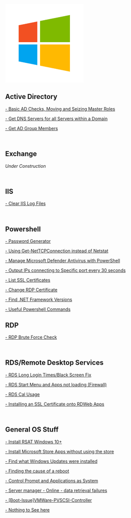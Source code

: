 <img src="https://github.com/Ashdf1992/wiki/blob/main/assets/images/windows-icon-png-5814.png" width="250"/>

<br>

## Active Directory
[- Basic AD Checks, Moving and Seizing Master Roles](https://github.com/Ashdf1992/wiki/blob/main/assets/pages/Windows/AD-Checks-Move-Seize-Master-Roles.md)

[- Get DNS Servers for all Servers within a Domain](https://github.com/Ashdf1992/wiki/blob/main/assets/pages/Windows/AD-DNSServer-Check.md)

[- Get AD Group Members](https://github.com/Ashdf1992/wiki/blob/main/assets/pages/Windows/AD-Group-Members.md)


<br>

## Exchange
*Under Construction*

<br>

## IIS
[- Clear IIS Log Files](/Windows/IISLogClean)

<br>

## Powershell
[- Password Generator](/Windows/Powershell-PW-Generator)

[- Using Get-NetTCPConnection instead of Netstat](/Windows/Powershell-NetTCPConnection)

[- Manage Microsoft Defender Antivirus with PowerShell](/Windows/Manage_Microsoft_Defender_With_Powershell)

[- Output IPs connecting to Specific port every 30 seconds](/Windows/Output-IPs-on-Port-Every-30-Seconds)

[- List SSL Certificates](/Windows/Powershell-List-Certs)

[- Change RDP Certificate](/Windows/Powershell-RDP-Cert)

[- Find .NET Framework Versions](/Windows/Dot-Net-Framework-Versions)

[- Useful Powershell Commands](/Windows/Powershell-Commands)
<br>

## RDP
[- RDP Brute Force Check](/Windows/RDPBruteForceCheck)

<br>

## RDS/Remote Desktop Services
[- RDS Long Login Times/Black Screen Fix](/Windows/RDSBlackScreenFix)

[- RDS Start Menu and Apps not loading (Firewall)](/Windows/RDSStartAppReset)

[- RDS Cal Usage](/Windows/RDSCalUsage)

[- Installing an SSL Certificate onto RDWeb Apps](/Windows/RDWebSSL)

<br>

## General OS Stuff
[- Install RSAT Windows 10+](/Windows/InstallRSATW10+)

[- Install Microsoft Store Apps without using the store](/Windows/BypassMSStore)

[- Find what Windows Updates were installed](/Windows/FindWindowsUpdates)

[- Finding the cause of a reboot](/Windows/FindRebootCause)

[- Control Prompt and Applications as System](/Windows/SystemCMDandApps)

[- Server manager - Online - data retrieval failures](/Windows/ServerManager-DataRetrievalFailure)

[- [Boot-Issue]VMWare-PVSCSI-Controller](/Windows/[Boot-Issue]VMWare-PVSCSI-Controller)

[- Nothing to See here](/Windows/Development)
